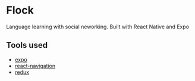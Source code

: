 # Flock
Language learning with social neworking. Built with React Native and Expo

## Tools used
- [expo](https://expo.io/)
- [react-navigation](https://reactnavigation.org/)
- [redux](redux.js.org)
